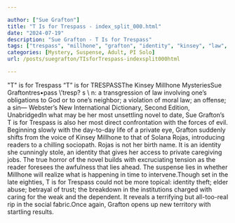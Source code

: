 ```yaml
---

author: ["Sue Grafton"]
title: "T Is for Trespass - index_split_000.html"
date: "2024-07-19"
description: "Sue Grafton - T Is for Trespass"
tags: ["trespass", "millhone", "grafton", "identity", "kinsey", "law", "one", "new", "novel", "private", "rojas", "reader", "lie", "trespassthe", "mysteriessue", "tresp", "n", "transgression", "involving", "obligation", "god", "neighbor", "violation", "moral", "offense"]
categories: [Mystery, Suspense, Adult, PI Solo]
url: /posts/suegrafton/TIsforTrespass-indexsplit000html

---
```



"T" is for Trespass
“T” is for TRESPASSThe Kinsey Millhone MysteriesSue Graftontres•pass \’tresp? s \ n: a transgression of law involving one’s obligations to God or to one’s neighbor; a violation of moral law; an offense; a sin— Webster’s New International Dictionary, Second Edition, UnabridgedIn what may be her most unsettling novel to date, Sue Grafton’s T is for Trespass is also her most direct confrontation with the forces of evil. Beginning slowly with the day-to-day life of a private eye, Grafton suddenly shifts from the voice of Kinsey Millhone to that of Solana Rojas, introducing readers to a chilling sociopath. Rojas is not her birth name. It is an identity she cunningly stole, an identity that gives her access to private caregiving jobs. The true horror of the novel builds with excruciating tension as the reader foresees the awfulness that lies ahead. The suspense lies in whether Millhone will realize what is happening in time to intervene.Though set in the late eighties, T is for Trespass could not be more topical: identity theft; elder abuse; betrayal of trust; the breakdown in the institutions charged with caring for the weak and the dependent. It reveals a terrifying but all-too-real rip in the social fabric.Once again, Grafton opens up new territory with startling results.
